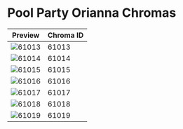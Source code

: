 # Pool Party Orianna Chromas

| Preview | Chroma ID |
|---------|-----------|
| ![61013](https://raw.communitydragon.org/latest/plugins/rcp-be-lol-game-data/global/default/v1/champion-chroma-images/61/61013.png) | 61013 |
| ![61014](https://raw.communitydragon.org/latest/plugins/rcp-be-lol-game-data/global/default/v1/champion-chroma-images/61/61014.png) | 61014 |
| ![61015](https://raw.communitydragon.org/latest/plugins/rcp-be-lol-game-data/global/default/v1/champion-chroma-images/61/61015.png) | 61015 |
| ![61016](https://raw.communitydragon.org/latest/plugins/rcp-be-lol-game-data/global/default/v1/champion-chroma-images/61/61016.png) | 61016 |
| ![61017](https://raw.communitydragon.org/latest/plugins/rcp-be-lol-game-data/global/default/v1/champion-chroma-images/61/61017.png) | 61017 |
| ![61018](https://raw.communitydragon.org/latest/plugins/rcp-be-lol-game-data/global/default/v1/champion-chroma-images/61/61018.png) | 61018 |
| ![61019](https://raw.communitydragon.org/latest/plugins/rcp-be-lol-game-data/global/default/v1/champion-chroma-images/61/61019.png) | 61019 |